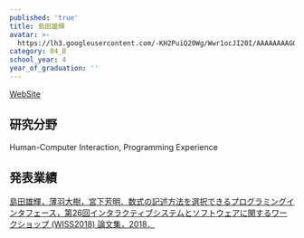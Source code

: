 ```yaml
---
published: 'true'
title: 島田雄輝
avatar: >-
  https://lh3.googleusercontent.com/-KH2PuiQ20Wg/Wwr1ocJI20I/AAAAAAAAGOI/Nw6092VSKFUUnEe0yJVbCCnWbw3A39OPQCE0YBhgL/IMG_1256.JPG
category: 04_B
school_year: 4
year_of_graduation: ''
---
```

[WebSite](https://ukeyshima.github.io/#/about)

## **研究分野**

Human-Computer Interaction, Programming Experience

## **発表業績**

[島田雄輝，薄羽大樹，宮下芳明．数式の記述方法を選択できるプログラミングインタフェース，第26回インタラクティブシステムとソフトウェアに関するワークショップ (WISS2018) 論文集，2018．](https://research.miyashita.com/papers/D211)
